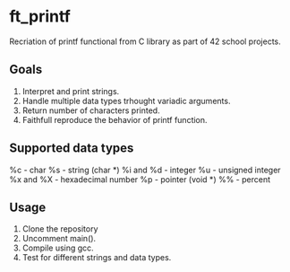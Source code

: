 # ft_printf

Recriation of printf functional from C library as part of 42 school projects. 

## Goals
1. Interpret and print strings.
2. Handle multiple data types trhought variadic arguments.
3. Return number of characters printed.
4. Faithfull reproduce the behavior of printf function.

## Supported data types
%c - char
%s - string (char *)
%i and %d - integer
%u - unsigned integer
%x and %X - hexadecimal number
%p - pointer (void *)
%% - percent

## Usage
1. Clone the repository
2. Uncomment main().
3. Compile using gcc.
4. Test for different strings and data types.
